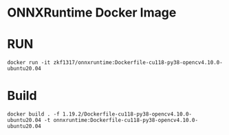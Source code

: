 # ONNXRuntime Docker Image

# RUN  

``` shell
docker run -it zkf1317/onnxruntime:Dockerfile-cu118-py38-opencv4.10.0-ubuntu20.04
```

# Build

``` shell
docker build . -f 1.19.2/Dockerfile-cu118-py38-opencv4.10.0-ubuntu20.04 -t onnxruntime:Dockerfile-cu118-py38-opencv4.10.0-ubuntu20.04
```

